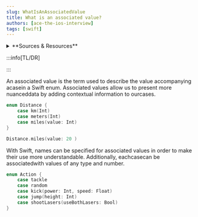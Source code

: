 ```yaml
---
slug: WhatIsAnAssociatedValue
title: What is an associated value?
authors: [ace-the-ios-interview]
tags: [swift]
---
```


<details>
  <summary>**Sources & Resources**</summary>

  **Main Source:** [Ace the iOS Interview](https://aryamansharda.gumroad.com/l/tcvck)

  **Additional Sources:**

  **Further Reading:**

</details>

:::info[TL/DR]

:::

An associated value is the term used to describe the value accompanying acasein a Swift enum. Associated values allow us to present more nuanceddata by adding contextual information to ourcases.

```swift
enum Distance {
    case km(Int)
    case meters(Int)
    case miles(value: Int)
}

Distance.miles(value: 20 )
```

With Swift, names can be specified for associated values in order to make their use more understandable. Additionally, eachcasecan be associatedwith values of any type and number.

```swift
enum Action {
    case tackle
    case random
    case kick(power: Int, speed: Float)
    case jump(height: Int)
    case shootLasers(useBothLasers: Bool)
}
```

